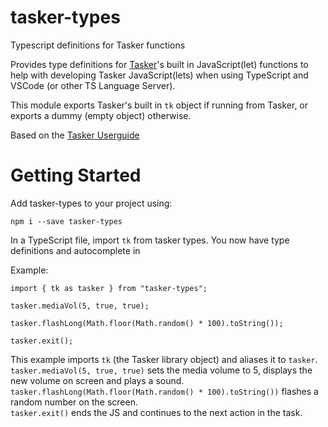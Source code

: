 # tasker-types
Typescript definitions for Tasker functions

Provides type definitions for [Tasker](https://play.google.com/store/apps/details?id=net.dinglisch.android.taskerm)'s built in JavaScript(let) functions to help with developing Tasker JavaScript(lets) when using TypeScript and VSCode (or other TS Language Server).

This module exports Tasker's built in `tk` object if running from Tasker, or exports a dummy (empty object) otherwise.

Based on the [Tasker Userguide](https://tasker.joaoapps.com/userguide/en/javascript.html)

# Getting Started
Add tasker-types to your project using:
```
npm i --save tasker-types
```

In a TypeScript file, import `tk` from tasker types. You now have type definitions and autocomplete in

Example:
```
import { tk as tasker } from "tasker-types";

tasker.mediaVol(5, true, true);

tasker.flashLong(Math.floor(Math.random() * 100).toString());

tasker.exit();
```

This example imports `tk` (the Tasker library object) and aliases it to `tasker`.\
`tasker.mediaVol(5, true, true)` sets the media volume to 5, displays the new volume on screen and plays a sound.\
`tasker.flashLong(Math.floor(Math.random() * 100).toString())` flashes a random number on the screen.\
`tasker.exit()` ends the JS and continues to the next action in the task.
